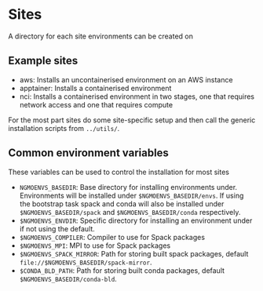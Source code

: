 # Sites

A directory for each site environments can be created on

## Example sites

 * aws: Installs an uncontainerised environment on an AWS instance
 * apptainer: Installs a containerised environment
 * nci: Installs a containerised environment in two stages, one that requires
   network access and one that requires compute

For the most part sites do some site-specific setup and then call the generic
installation scripts from `../utils/`.

## Common environment variables

These variables can be used to control the installation for most sites

 * `NGMOENVS_BASEDIR`: Base directory for installing environments under.
   Environments will be installed under `$NGMOENVS_BASEDIR/envs`. If using the
   bootstrap task spack and conda will also be installed under
   `$NGMOENVS_BASEDIR/spack` and `$NGMOENVS_BASEDIR/conda` respectively.
 * `$NGMOENVS_ENVDIR`: Specific directory for installing an environment under if
   not using the default.
 * `$NGMOENVS_COMPILER`: Compiler to use for Spack packages
 * `$NGMOENVS_MPI`: MPI to use for Spack packages
 * `$NGMOENVS_SPACK_MIRROR`: Path for storing built spack packages, default `file://$NGMOENVS_BASEDIR/spack-mirror`.
 * `$CONDA_BLD_PATH`: Path for storing built conda packages, default `$NGMOENVS_BASEDIR/conda-bld`.
